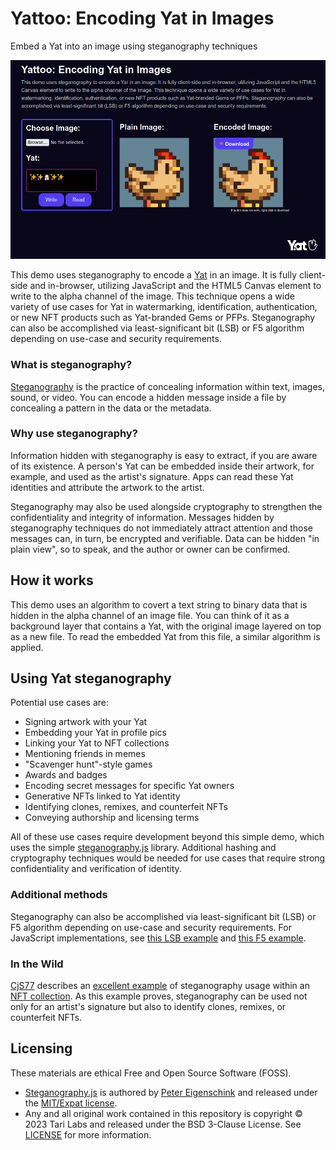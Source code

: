 # Yattoo: Encoding Yat in Images

Embed a Yat into an image using steganography techniques

<img src="img/screenshot.png" width="600" />

This demo uses steganography to encode a [Yat](https://y.at) in an image. It is fully client-side and in-browser, utilizing JavaScript and the HTML5 Canvas element to write to the alpha channel of the image. This technique opens a wide variety of use cases for Yat in watermarking, identification, authentication, or new NFT products such as Yat-branded Gems or PFPs. Steganography can also be accomplished via least-significant bit (LSB) or F5 algorithm depending on use-case and security requirements.

### What is steganography?

[Steganography](https://en.wikipedia.org/wiki/Steganography) is the practice of concealing information within text, images, sound, or video. You can encode a hidden message inside a file by concealing a pattern in the data or the metadata.

### Why use steganography?

Information hidden with steganography is easy to extract, if you are aware of its existence. A person's Yat can be embedded inside their artwork, for example, and used as the artist's signature. Apps can read these Yat identities and attribute the artwork to the artist.

Steganography may also be used alongside cryptography to strengthen the confidentiality and integrity of information. Messages hidden by steganography techniques do not immediately attract attention and those messages can, in turn, be encrypted and verifiable. Data can be hidden "in plain view", so to speak, and the author or owner can be confirmed.

## How it works

This demo uses an algorithm to covert a text string to binary data that is hidden in the alpha channel of an image file. You can think of it as a background layer that contains a Yat, with the original image layered on top as a new file. To read the embedded Yat from this file, a similar algorithm is applied.

## Using Yat steganography

Potential use cases are: 

* Signing artwork with your Yat
* Embedding your Yat in profile pics
* Linking your Yat to NFT collections
* Mentioning friends in memes
* "Scavenger hunt"-style games
* Awards and badges
* Encoding secret messages for specific Yat owners
* Generative NFTs linked to Yat identity
* Identifying clones, remixes, and counterfeit NFTs
* Conveying authorship and licensing terms

All of these use cases require development beyond this simple demo, which uses the simple [steganography.js](https://github.com/petereigenschink/steganography.js/) library. Additional hashing and cryptography techniques would be needed for use cases that require strong confidentiality and verification of identity.

### Additional methods

Steganography can also be accomplished via least-significant bit (LSB) or F5 algorithm depending on use-case and security requirements. For JavaScript implementations, see [this LSB example](https://github.com/thavixt/steganography-js) and [this F5 example](https://github.com/desudesutalk/f5stegojs).

### In the Wild
[CjS77](https://github.com/CjS77) describes an [excellent example](https://github.com/tari-labs/yat-steganography/issues/1) of steganography usage within an [NFT collection](https://opensea.io/collection/seven-5iwat2ntvf). As this example proves, steganography can be used not only for an artist's signature but also to identify clones, remixes, or counterfeit NFTs.

## Licensing

These materials are ethical Free and Open Source Software (FOSS).

* [Steganography.js](https://github.com/petereigenschink/steganography.js/) is authored by [Peter Eigenschink](http://www.peter-eigenschink.at/) and released under the [MIT/Expat license](https://spdx.org/licenses/MIT.html).
* Any and all original work contained in this repository is copyright &copy; 2023 Tari Labs and released under the BSD 3-Clause License. See [LICENSE](LICENSE) for more information.

